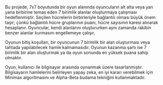 Bu projede, 7x7 boyutunda bir oyun alanında oyuncuların alt alta veya yan yana birbirine
temas eden 7 birimlik alanlar oluşturmaya çalışması hedeflenmiştir. Seçilen hücrelerin
birbirleriyle bağlantılı olması büyük önem taşır; çünkü bağlantılı hücre gruplarının
puanı, hücre sayısının karesi alınarak hesaplanır. Oyuncular, kendi alanlarını
oluştururken aynı zamanda rakibin benzer alanlar kurmasını engellemeye çalışır.

Oyunun bitiş koşulları, bir oyuncunun 7 birimlik bir alan oluşturması veya tahtada
yapılabilecek hamle kalmamasıdır. Oyunun kazanma şartı ise 7 birimlik bir alan
oluşturmak ya da oyun sonunda en yüksek puana sahip olmaktır.

Oyun, kullanıcı ile bilgisayar arasında oynanmak üzere tasarlanmıştır. Bilgisayarın
hamlelerini belirleyen yapay zeka, en iyi kararı verebilmek için Minimax algoritmasını ve
Alpha-Beta budama tekniğini kullanmaktadır.
